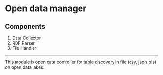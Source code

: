 # Open data manager
## Components
1. Data Collector   
2. RDF Parser   
3. File Handler   
***
This module is open data controller for table discovery in file (csv, json, xls) on open data lakes.
